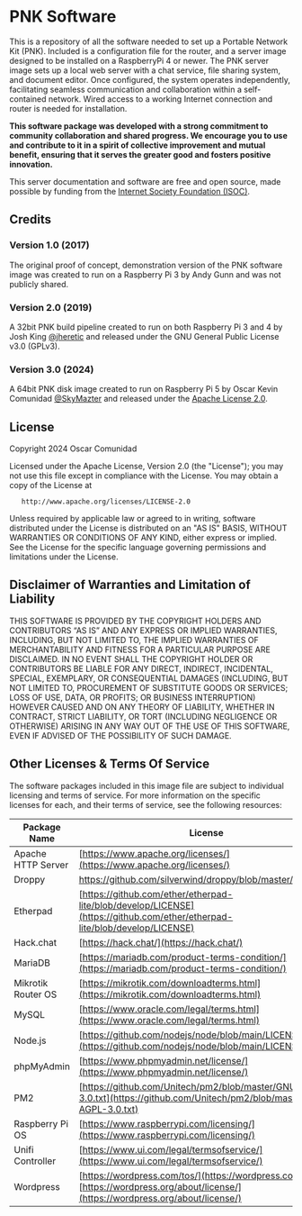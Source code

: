 # PNK Software

This is a repository of all the software needed to set up a Portable Network Kit (PNK). Included is a configuration file for the router, and a server image designed to be installed on a RaspberryPi 4 or newer. The PNK server image sets up a local web server with a chat service, file sharing system, and document editor. Once configured, the system operates independently, facilitating seamless communication and collaboration within a self-contained network. Wired access to a working Internet connection and router is needed for installation.

**This software package was developed with a strong commitment to community collaboration and shared progress. We encourage you to use and contribute to it in a spirit of collective improvement and mutual benefit, ensuring that it serves the greater good and fosters positive innovation.**

This server documentation and software are free and open source, made possible by funding from the [Internet Society Foundation (ISOC)](https://www.isocfoundation.org/).

## Credits

### Version 1.0 (2017)
The original proof of concept, demonstration version of the PNK software image was created to run on a Raspberry Pi 3 by Andy Gunn and was not publicly shared. 

### Version 2.0 (2019)
A 32bit PNK build pipeline created to run on both Raspberry Pi 3 and 4 by Josh King [@jheretic](https://github.com/jheretic) and released under the GNU General Public License v3.0 (GPLv3). 

### Version 3.0 (2024)
A 64bit PNK disk image created to run on Raspberry Pi 5 by Oscar Kevin Comunidad [@SkyMazter](https://github.com/SkyMazter) and released under the [Apache License 2.0](LICENSE).  

## License

Copyright 2024 Oscar Comunidad

   Licensed under the Apache License, Version 2.0 (the "License");
   you may not use this file except in compliance with the License.
   You may obtain a copy of the License at

       http://www.apache.org/licenses/LICENSE-2.0

   Unless required by applicable law or agreed to in writing, software
   distributed under the License is distributed on an "AS IS" BASIS,
   WITHOUT WARRANTIES OR CONDITIONS OF ANY KIND, either express or implied.
   See the License for the specific language governing permissions and
   limitations under the License.

## Disclaimer of Warranties and Limitation of Liability

THIS SOFTWARE IS PROVIDED BY THE COPYRIGHT HOLDERS AND CONTRIBUTORS “AS IS” AND ANY EXPRESS OR IMPLIED WARRANTIES, INCLUDING, BUT NOT LIMITED TO, THE IMPLIED WARRANTIES OF MERCHANTABILITY AND FITNESS FOR A PARTICULAR PURPOSE ARE DISCLAIMED. IN NO EVENT SHALL THE COPYRIGHT HOLDER OR CONTRIBUTORS BE LIABLE FOR ANY DIRECT, INDIRECT, INCIDENTAL, SPECIAL, EXEMPLARY, OR CONSEQUENTIAL DAMAGES (INCLUDING, BUT NOT LIMITED TO, PROCUREMENT OF SUBSTITUTE GOODS OR SERVICES; LOSS OF USE, DATA, OR PROFITS; OR BUSINESS INTERRUPTION) HOWEVER CAUSED AND ON ANY THEORY OF LIABILITY, WHETHER IN CONTRACT, STRICT LIABILITY, OR TORT (INCLUDING NEGLIGENCE OR OTHERWISE) ARISING IN ANY WAY OUT OF THE USE OF THIS SOFTWARE, EVEN IF ADVISED OF THE POSSIBILITY OF SUCH DAMAGE.

## Other Licenses & Terms Of Service

The software packages included in this image file are subject to individual licensing and terms of service. For more information on the specific licenses for each, and their terms of service, see the following resources:

| Package Name  | License | 
| ------------- | ------------- |
| Apache HTTP Server  | [https://www.apache.org/licenses/](https://www.apache.org/licenses/)  |
| Droppy| [https://github.com/silverwind/droppy/blob/master/LICENSE)](https://github.com/silverwind/droppy/blob/master/LICENSE) | 
| Etherpad | [https://github.com/ether/etherpad-lite/blob/develop/LICENSE](https://github.com/ether/etherpad-lite/blob/develop/LICENSE) |
| Hack.chat | [https://hack.chat/](https://hack.chat/) |
| MariaDB | [https://mariadb.com/product-terms-condition/](https://mariadb.com/product-terms-condition/) | 
| Mikrotik Router OS | [https://mikrotik.com/downloadterms.html](https://mikrotik.com/downloadterms.html) |
| MySQL | [https://www.oracle.com/legal/terms.html](https://www.oracle.com/legal/terms.html) |
| Node.js | [https://github.com/nodejs/node/blob/main/LICENSE](https://github.com/nodejs/node/blob/main/LICENSE) |
| phpMyAdmin | [https://www.phpmyadmin.net/license/](https://www.phpmyadmin.net/license/) |
| PM2 | [https://github.com/Unitech/pm2/blob/master/GNU-AGPL-3.0.txt](https://github.com/Unitech/pm2/blob/master/GNU-AGPL-3.0.txt) |
| Raspberry Pi OS | [https://www.raspberrypi.com/licensing/](https://www.raspberrypi.com/licensing/) |
| Unifi Controller | [https://www.ui.com/legal/termsofservice/](https://www.ui.com/legal/termsofservice/) |
| Wordpress | [https://wordpress.com/tos/](https://wordpress.com/tos/), [https://wordpress.org/about/license/](https://wordpress.org/about/license/) |


